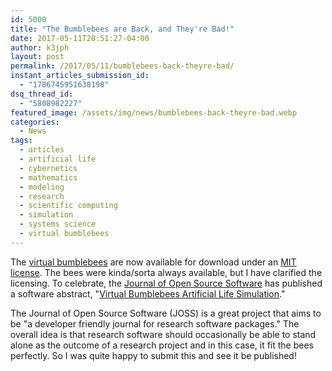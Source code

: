 ```yaml
---
id: 5000
title: "The Bumblebees are Back, and They're Bad!"
date: 2017-05-11T20:51:27-04:00
author: k3jph
layout: post
permalink: /2017/05/11/bumblebees-back-theyre-bad/
instant_articles_submission_id:
  - "1786745951638198"
dsq_thread_id:
  - "5808982227"
featured_image: /assets/img/news/bumblebees-back-theyre-bad.webp
categories:
  - News
tags:
  - articles
  - artificial life
  - cybernetics
  - mathematics
  - modeling
  - research
  - scientific computing
  - simulation
  - systems science
  - virtual bumblebees
---
```

The [virtual bumblebees](/2015/03/14/introducing-my-bumblebees/)
are now available for download under an [MIT
license](https://opensource.org/licenses/MIT).  The bees were
kinda/sorta always available, but I have clarified the licensing.
To celebrate, the [Journal of Open Source Software](http://joss.theoj.org/)
has published a software abstract, "[Virtual Bumblebees Artificial
Life Simulation](http://joss.theoj.org/papers/10.21105/joss.00256)."

The Journal of Open Source Software (JOSS) is a great project that
aims to be "a developer friendly journal for research software
packages."  The overall idea is that research software should
occasionally be able to stand alone as the outcome of a research
project and in this case, it fit the bees perfectly.  So I was quite
happy to submit this and see it be published!
